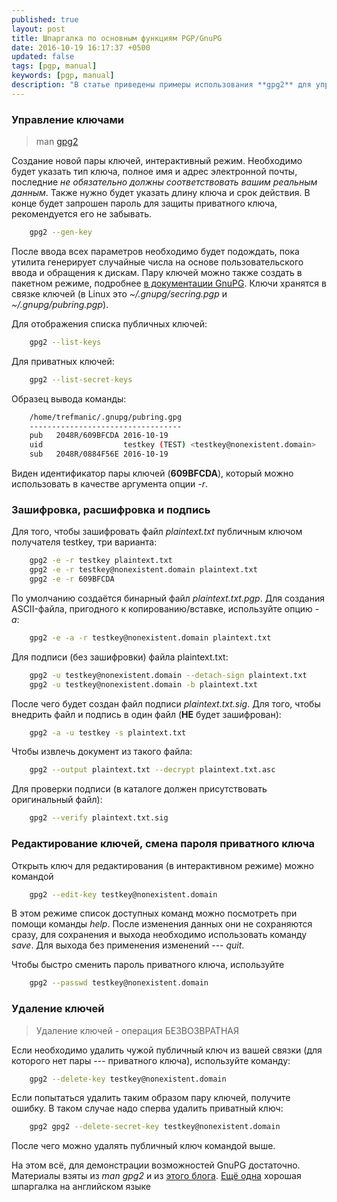 ```yaml
---
published: true
layout: post
title: Шпаргалка по основным функциям PGP/GnuPG
date: 2016-10-19 16:17:37 +0500
updated: false
tags: [pgp, manual]
keywords: [pgp, manual]
description: "В статье приведены примеры использования **gpg2** для управления ключами, подписи и зашифровки/расшифровки сообщений и файлов, пригодные для копипасты."
---
```


### Управление ключами ###

>man [gpg2][1]

Создание новой пары ключей, интерактивный режим. Необходимо будет указать тип ключа, полное имя и адрес электронной почты, последние *не обязательно должны соответствовать вашим реальным данным*. Также нужно будет указать длину ключа и срок действия. В конце будет запрошен пароль для защиты приватного ключа, рекомендуется его не забывать. 
```bash
    gpg2 --gen-key
```
После ввода всех параметров необходимо будет подождать, пока утилита генерирует случайные числа на основе пользовательского ввода и обращения к дискам. Пару ключей можно также создать в пакетном режиме, подробнее [в документации GnuPG][2]. Ключи хранятся в связке ключей (в Linux это *~/.gnupg/secring.pgp* и *~/.gnupg/pubring.pgp*).

Для отображения списка публичных ключей:
```bash
    gpg2 --list-keys
```
Для приватных ключей:
```bash
    gpg2 --list-secret-keys
```
Образец вывода команды:
```bash
    /home/trefmanic/.gnupg/pubring.gpg
    ----------------------------------
    pub   2048R/609BFCDA 2016-10-19
    uid                  testkey (TEST) <testkey@nonexistent.domain>
    sub   2048R/0884F56E 2016-10-19
```
Виден идентификатор пары ключей (**609BFCDA**), который можно использовать в качестве аргумента опции *-r*.

### Зашифровка, расшифровка и подпись ###

Для того, чтобы зашифровать файл *plaintext.txt* публичным ключом получателя testkey, три варианта:
```bash
    gpg2 -e -r testkey plaintext.txt
    gpg2 -e -r testkey@nonexistent.domain plaintext.txt
    gpg2 -e -r 609BFCDA
```
По умолчанию создаётся бинарный файл *plaintext.txt.pgp*. Для создания ASCII-файла, пригодного к копированию/вставке, используйте опцию *-a*:
```bash
    gpg2 -e -a -r testkey@nonexistent.domain plaintext.txt
```
Для подписи (без зашифровки) файла plaintext.txt:
```bash
    gpg2 -u testkey@nonexistent.domain --detach-sign plaintext.txt
    gpg2 -u testkey@nonexistent.domain -b plaintext.txt
```
После чего будет создан файл подписи *plaintext.txt.sig*. Для того, чтобы внедрить файл и подпись в один файл (**НЕ** будет зашифрован):
```bash
    gpg2 -a -u testkey -s plaintext.txt
```
Чтобы извлечь документ из такого файла:
```bash
    gpg2 --output plaintext.txt --decrypt plaintext.txt.asc
```
Для проверки подписи (в каталоге должен присутствовать оригинальный файл):
```bash
    gpg2 --verify plaintext.txt.sig 
```
### Редактирование ключей, смена пароля приватного ключа ###

Открыть ключ для редактирования (в интерактивном режиме) можно командой
```bash
    gpg2 --edit-key testkey@nonexistent.domain
```
В этом режиме список доступных команд можно посмотреть при помощи команды *help*. После изменения данных они не сохраняются сразу, для сохранения и выхода необходимо использовать команду *save*. Для выхода без применения изменений --- *quit*. 

Чтобы быстро сменить пароль приватного ключа, используйте
```bash
    gpg2 --passwd testkey@nonexistent.domain
```
### Удаление ключей ###

> Удаление ключей - операция БЕЗВОЗВРАТНАЯ

Если необходимо удалить чужой публичный ключ из вашей связки (для которого нет пары --- приватного ключа), используйте команду:
```bash
    gpg2 --delete-key testkey@nonexistent.domain
```
Если попытаться удалить таким образом пару ключей, получите ошибку. В таком случае надо сперва удалить приватный ключ:
```bash
    gpg2 gpg2 --delete-secret-key testkey@nonexistent.domain
```
После чего можно удалять публичный ключ командой выше.

На этом всё, для демонстрации возможностей GnuPG достаточно. Материалы взяты из *man gpg2* и из [этого блога][3]. [Ещё одна][4] хорошая шпаргалка на английском языке

[1]: https://www.gnupg.org/ "Официальный сайт GnuPG"
[2]: https://www.gnupg.org/documentation/manuals/gnupg/Unattended-GPG-key-generation.html "Пакетная генерация пары ключей"
[3]: http://blog.regolit.com/2013/03/06/understanding-gnupg "Более подробная шпаргалка по gpg"
[4]: http://irtfweb.ifa.hawaii.edu/~lockhart/gpg/gpg-cs.html "Шпаргалка по gpg на английском"